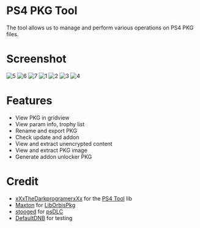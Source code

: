 # PS4 PKG Tool
The tool allows us to manage and perform various operations on PS4 PKG files.

# Screenshot
![5](https://user-images.githubusercontent.com/36906814/67914070-0eb1a700-fbca-11e9-92af-4e18b09c3c24.png)
![6](https://user-images.githubusercontent.com/36906814/67914071-0f4a3d80-fbca-11e9-91ac-dbbd74dc3d42.png)
![7](https://user-images.githubusercontent.com/36906814/67914072-0f4a3d80-fbca-11e9-8a9c-1f454aff47b1.png)
![1](https://user-images.githubusercontent.com/36906814/67914073-0f4a3d80-fbca-11e9-8b63-35b91de58b99.png)
![2](https://user-images.githubusercontent.com/36906814/67914075-0fe2d400-fbca-11e9-826e-0a5dd045cbcb.png)
![3](https://user-images.githubusercontent.com/36906814/67914077-0fe2d400-fbca-11e9-84f4-6d961a4aec74.png)
![4](https://user-images.githubusercontent.com/36906814/67914078-0fe2d400-fbca-11e9-84f2-72a42cd210ae.png)

# Features
- View PKG in gridview
- View param info, trophy list
- Rename and export PKG
- Check update and addon
- View and extract unencrypted content
- View and extract PKG image
- Generate addon unlocker PKG

# Credit
- [xXxTheDarkprogramerxXx](https://github.com/xXxTheDarkprogramerxXx) for the [PS4 Tool](https://github.com/xXxTheDarkprogramerxXx/PS4_Tools) lib
- [Maxton](https://github.com/maxton) for [LibOrbisPkg](https://github.com/maxton/LibOrbisPkg)
- [stooged](https://github.com/stooged) for [psDLC](https://github.com/stooged/psDLC)
- [DefaultDNB](https://twitter.com/DefaultDNB) for testing
